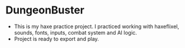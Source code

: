 # DungeonBuster

- This is my haxe practice project. I practiced working with haxeflixel, sounds, fonts, inputs, combat system and AI logic.
- Project is ready to export and play.